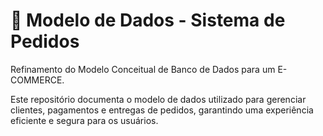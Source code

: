 # 🚀 Modelo de Dados - Sistema de Pedidos

Refinamento do Modelo Conceitual de Banco de Dados para um E-COMMERCE.

Este repositório documenta o modelo de dados utilizado para gerenciar clientes, pagamentos e entregas de pedidos, garantindo uma experiência eficiente e segura para os usuários.
